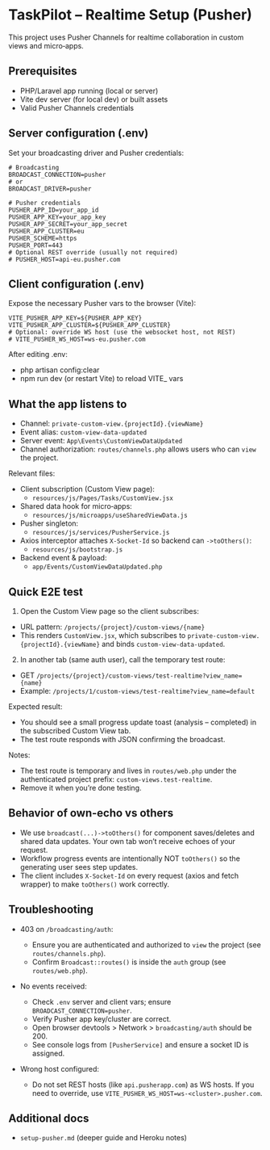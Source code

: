 # TaskPilot – Realtime Setup (Pusher)

This project uses Pusher Channels for realtime collaboration in custom views and micro‑apps.

## Prerequisites

- PHP/Laravel app running (local or server)
- Vite dev server (for local dev) or built assets
- Valid Pusher Channels credentials

## Server configuration (.env)

Set your broadcasting driver and Pusher credentials:

```env
# Broadcasting
BROADCAST_CONNECTION=pusher
# or
BROADCAST_DRIVER=pusher

# Pusher credentials
PUSHER_APP_ID=your_app_id
PUSHER_APP_KEY=your_app_key
PUSHER_APP_SECRET=your_app_secret
PUSHER_APP_CLUSTER=eu
PUSHER_SCHEME=https
PUSHER_PORT=443
# Optional REST override (usually not required)
# PUSHER_HOST=api-eu.pusher.com
```

## Client configuration (.env)

Expose the necessary Pusher vars to the browser (Vite):

```env
VITE_PUSHER_APP_KEY=${PUSHER_APP_KEY}
VITE_PUSHER_APP_CLUSTER=${PUSHER_APP_CLUSTER}
# Optional: override WS host (use the websocket host, not REST)
# VITE_PUSHER_WS_HOST=ws-eu.pusher.com
```

After editing .env:

- php artisan config:clear
- npm run dev (or restart Vite) to reload VITE_ vars

## What the app listens to

- Channel: `private-custom-view.{projectId}.{viewName}`
- Event alias: `custom-view-data-updated`
- Server event: `App\Events\CustomViewDataUpdated`
- Channel authorization: `routes/channels.php` allows users who can `view` the project.

Relevant files:

- Client subscription (Custom View page):
  - `resources/js/Pages/Tasks/CustomView.jsx`
- Shared data hook for micro‑apps:
  - `resources/js/microapps/useSharedViewData.js`
- Pusher singleton:
  - `resources/js/services/PusherService.js`
- Axios interceptor attaches `X-Socket-Id` so backend can `->toOthers()`:
  - `resources/js/bootstrap.js`
- Backend event & payload:
  - `app/Events/CustomViewDataUpdated.php`

## Quick E2E test

1) Open the Custom View page so the client subscribes:

- URL pattern: `/projects/{project}/custom-views/{name}`
- This renders `CustomView.jsx`, which subscribes to `private-custom-view.{projectId}.{viewName}` and binds `custom-view-data-updated`.

2) In another tab (same auth user), call the temporary test route:

- GET `/projects/{project}/custom-views/test-realtime?view_name={name}`
- Example: `/projects/1/custom-views/test-realtime?view_name=default`

Expected result:

- You should see a small progress update toast (analysis – completed) in the subscribed Custom View tab.
- The test route responds with JSON confirming the broadcast.

Notes:

- The test route is temporary and lives in `routes/web.php` under the authenticated project prefix: `custom-views.test-realtime`.
- Remove it when you’re done testing.

## Behavior of own-echo vs others

- We use `broadcast(...)->toOthers()` for component saves/deletes and shared data updates. Your own tab won’t receive echoes of your request.
- Workflow progress events are intentionally NOT `toOthers()` so the generating user sees step updates.
- The client includes `X-Socket-Id` on every request (axios and fetch wrapper) to make `toOthers()` work correctly.

## Troubleshooting

- 403 on `/broadcasting/auth`:
  - Ensure you are authenticated and authorized to `view` the project (see `routes/channels.php`).
  - Confirm `Broadcast::routes()` is inside the `auth` group (see `routes/web.php`).

- No events received:
  - Check `.env` server and client vars; ensure `BROADCAST_CONNECTION=pusher`.
  - Verify Pusher app key/cluster are correct.
  - Open browser devtools > Network > `broadcasting/auth` should be 200.
  - See console logs from `[PusherService]` and ensure a socket ID is assigned.

- Wrong host configured:
  - Do not set REST hosts (like `api.pusherapp.com`) as WS hosts. If you need to override, use `VITE_PUSHER_WS_HOST=ws-<cluster>.pusher.com`.

## Additional docs

- `setup-pusher.md` (deeper guide and Heroku notes)

